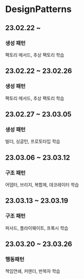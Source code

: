 # DesignPatterns

## 23.02.22 ~

### 생성 패턴

팩토리 메서드, 추상 팩토리 학습

## 23.02.22 ~ 23.02.26

### 생성 패턴

팩토리 메서드, 추상 팩토리 학습

## 23.02.27 ~ 23.03.05

### 생성 패턴

빌더, 싱글턴, 프로토타입 학습

## 23.03.06 ~ 23.03.12

### 구조 패턴

어댑터, 브리지, 복합체, 데코레이터 학습

## 23.03.13 ~ 23.03.19

### 구조 패턴

퍼사드, 플라이웨이트, 프록시 학습

## 23.03.20 ~ 23.03.26

### 행동패턴

책임연쇄, 커맨더, 반복자 학습
